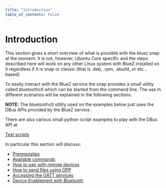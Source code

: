 ```yaml
---
title: "Introduction"
table_of_contents: False
---
```


# Introduction

This section gives a short overview of what is possible with the bluez snap
at the moment. It is not, however, Ubuntu Core specific and the steps described
here will work on any other Linux system with BlueZ installed on it regardless
if it is snap or classic (that is .deb, .rpm, .ebuild, or etc... based)

To easily interact with the BlueZ service the snap provides a small
utility called bluetoothctl which can be started from the command
line. The use in different scenarios will be explained in the
following sections.

**NOTE:** The bluetoothctl utility used on the examples below just uses
the DBus APIs provided by the BlueZ service.

There are also various small python script examples to play with the
DBus API at

[Test scripts](https://git.kernel.org/cgit/bluetooth/bluez.git/tree/test)

In particular this section will discuss:

* [Prerequisites](using-prerequisites.html)
* [Available commands](available-commands.md)
* [How to pair with remote devices](pairing/introduction.md)
* [How to send files using OPP](sending-files.md)
* [Accessing the GATT services](gatt-services.md)
* [Device Enablement with Bluetooth](enablement/introduction.md)
